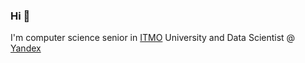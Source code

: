 ### Hi 👋

<p align='left'>I'm computer science senior in <a href="https://en.wikipedia.org/wiki/ITMO_University">ITMO</a> University and Data Scientist @ <a href="https://en.wikipedia.org/wiki/Yandex">Yandex</a></p>
